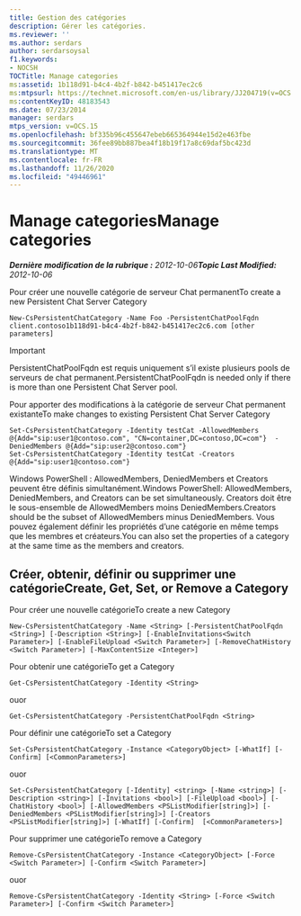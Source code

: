 ```yaml
---
title: Gestion des catégories
description: Gérer les catégories.
ms.reviewer: ''
ms.author: serdars
author: serdarsoysal
f1.keywords:
- NOCSH
TOCTitle: Manage categories
ms:assetid: 1b118d91-b4c4-4b2f-b842-b451417ec2c6
ms:mtpsurl: https://technet.microsoft.com/en-us/library/JJ204719(v=OCS.15)
ms:contentKeyID: 48183543
ms.date: 07/23/2014
manager: serdars
mtps_version: v=OCS.15
ms.openlocfilehash: bf335b96c455647ebeb665364944e15d2e463fbe
ms.sourcegitcommit: 36fee89bb887bea4f18b19f17a8c69daf5bc423d
ms.translationtype: MT
ms.contentlocale: fr-FR
ms.lasthandoff: 11/26/2020
ms.locfileid: "49446961"
---
```

# <a name="manage-categories"></a><span data-ttu-id="141fd-103">Manage categories</span><span class="sxs-lookup"><span data-stu-id="141fd-103">Manage categories</span></span>

<div data-xmlns="http://www.w3.org/1999/xhtml">

<div class="topic" data-xmlns="http://www.w3.org/1999/xhtml" data-msxsl="urn:schemas-microsoft-com:xslt" data-cs="https://msdn.microsoft.com/">

<div data-asp="https://msdn2.microsoft.com/asp">



</div>

<div id="mainSection">

<div id="mainBody"><span data-ttu-id="141fd-104">

<span> </span></span><span class="sxs-lookup"><span data-stu-id="141fd-104">

<span> </span></span></span>

<span data-ttu-id="141fd-105">_**Dernière modification de la rubrique :** 2012-10-06_</span><span class="sxs-lookup"><span data-stu-id="141fd-105">_**Topic Last Modified:** 2012-10-06_</span></span>

<span data-ttu-id="141fd-106">Pour créer une nouvelle catégorie de serveur Chat permanent</span><span class="sxs-lookup"><span data-stu-id="141fd-106">To create a new Persistent Chat Server Category</span></span>

    New-CsPersistentChatCategory -Name Foo -PersistentChatPoolFqdn client.contoso1b118d91-b4c4-4b2f-b842-b451417ec2c6.com [other parameters]

<div>


> [!IMPORTANT]  
> <span data-ttu-id="141fd-107">PersistentChatPoolFqdn est requis uniquement s’il existe plusieurs pools de serveurs de chat permanent.</span><span class="sxs-lookup"><span data-stu-id="141fd-107">PersistentChatPoolFqdn is needed only if there is more than one Persistent Chat Server pool.</span></span>



</div>

<span data-ttu-id="141fd-108">Pour apporter des modifications à la catégorie de serveur Chat permanent existante</span><span class="sxs-lookup"><span data-stu-id="141fd-108">To make changes to existing Persistent Chat Server Category</span></span>

    Set-CsPersistentChatCategory -Identity testCat -AllowedMembers @{Add="sip:user1@contoso.com", "CN=container,DC=contoso,DC=com"}  -DeniedMembers @{Add="sip:user2@contoso.com"}
    Set-CsPersistentChatCategory -Identity testCat -Creators @{Add="sip:user1@contoso.com"}

<span data-ttu-id="141fd-109">Windows PowerShell : AllowedMembers, DeniedMembers et Creators peuvent être définis simultanément.</span><span class="sxs-lookup"><span data-stu-id="141fd-109">Windows PowerShell: AllowedMembers, DeniedMembers, and Creators can be set simultaneously.</span></span> <span data-ttu-id="141fd-110">Creators doit être le sous-ensemble de AllowedMembers moins DeniedMembers.</span><span class="sxs-lookup"><span data-stu-id="141fd-110">Creators should be the subset of AllowedMembers minus DeniedMembers.</span></span> <span data-ttu-id="141fd-111">Vous pouvez également définir les propriétés d’une catégorie en même temps que les membres et créateurs.</span><span class="sxs-lookup"><span data-stu-id="141fd-111">You can also set the properties of a category at the same time as the members and creators.</span></span>

<div>

## <a name="create-get-set-or-remove-a-category"></a><span data-ttu-id="141fd-112">Créer, obtenir, définir ou supprimer une catégorie</span><span class="sxs-lookup"><span data-stu-id="141fd-112">Create, Get, Set, or Remove a Category</span></span>

<span data-ttu-id="141fd-113">Pour créer une nouvelle catégorie</span><span class="sxs-lookup"><span data-stu-id="141fd-113">To create a new Category</span></span>

    New-CsPersistentChatCategory -Name <String> [-PersistentChatPoolFqdn <String>] [-Description <String>] [-EnableInvitations<Switch Parameter>] [-EnableFileUpload <Switch Parameter>] [-RemoveChatHistory <Switch Parameter>] [-MaxContentSize <Integer>]

<span data-ttu-id="141fd-114">Pour obtenir une catégorie</span><span class="sxs-lookup"><span data-stu-id="141fd-114">To get a Category</span></span>

    Get-CsPersistentChatCategory -Identity <String>

<span data-ttu-id="141fd-115">ou</span><span class="sxs-lookup"><span data-stu-id="141fd-115">or</span></span>

    Get-CsPersistentChatCategory -PersistentChatPoolFqdn <String>

<span data-ttu-id="141fd-116">Pour définir une catégorie</span><span class="sxs-lookup"><span data-stu-id="141fd-116">To set a Category</span></span>

    Set-CsPersistentChatCategory -Instance <CategoryObject> [-WhatIf] [-Confirm] [<CommonParameters>]

<span data-ttu-id="141fd-117">ou</span><span class="sxs-lookup"><span data-stu-id="141fd-117">or</span></span>

    Set-CsPersistentChatCategory [-Identity] <string> [-Name <string>] [-Description <string>] [-Invitations <bool>] [-FileUpload <bool>] [-ChatHistory <bool>] [-AllowedMembers <PSListModifier[string]>] [-DeniedMembers <PSListModifier[string]>] [-Creators <PSListModifier[string]>] [-WhatIf] [-Confirm]  [<CommonParameters>]

<span data-ttu-id="141fd-118">Pour supprimer une catégorie</span><span class="sxs-lookup"><span data-stu-id="141fd-118">To remove a Category</span></span>

    Remove-CsPersistentChatCategory -Instance <CategoryObject> [-Force <Switch Parameter>] [-Confirm <Switch Parameter>]

<span data-ttu-id="141fd-119">ou</span><span class="sxs-lookup"><span data-stu-id="141fd-119">or</span></span>

    Remove-CsPersistentChatCategory -Identity <String> [-Force <Switch Parameter>] [-Confirm <Switch Parameter>]

<span data-ttu-id="141fd-120"></div>

</div>

<span> </span>

</div>

</div>

</span><span class="sxs-lookup"><span data-stu-id="141fd-120"></div>

</div>

<span> </span>

</div>

</div>

</span></span></div>

